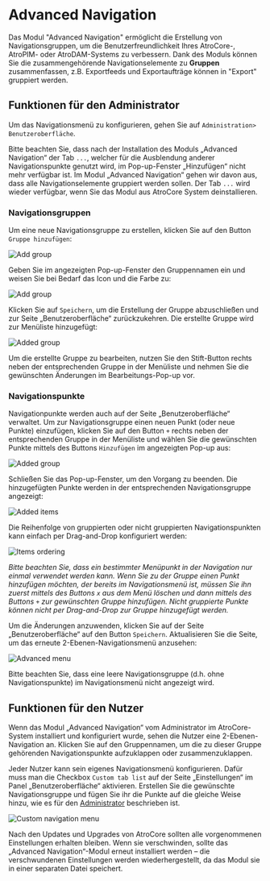 # Advanced Navigation

Das Modul "Advanced Navigation" ermöglicht die Erstellung von Navigationsgruppen, um die Benutzerfreundlichkeit Ihres AtroСore-, AtroPIM- oder AtroDAM-Systems zu verbessern. Dank des Moduls können Sie die zusammengehörende Navigationselemente zu **Gruppen** zusammenfassen, z.B. Exportfeeds und Exportaufträge können in "Export" gruppiert werden.

## Funktionen für den Administrator

Um das Navigationsmenü zu konfigurieren, gehen Sie auf `Administration> Benutzeroberfläche`.

Bitte beachten Sie, dass nach der Installation des Moduls  „Advanced Navigation“  der Tab `...`, welcher für die Ausblendung anderer Navigationspunkte genutzt wird, im Pop-up-Fenster  „Hinzufügen“  nicht mehr verfügbar ist. Im Modul „Advanced Navigation“ gehen wir davon aus, dass alle Navigationselemente gruppiert werden sollen. Der Tab `...` wird wieder verfügbar, wenn Sie das Modul aus AtroCore System deinstallieren.

### Navigationsgruppen

Um eine neue Navigationsgruppe zu erstellen, klicken Sie auf den Button `Gruppe hinzufügen`:

![Add group](../../modules/_assets/advanced-navigation/ui-add-group.jpg)

Geben Sie im angezeigten Pop-up-Fenster den Gruppennamen ein und weisen Sie bei Bedarf das Icon und die Farbe zu:

![Add group](../../modules/_assets/advanced-navigation/add-group-popup.jpg)

Klicken Sie auf `Speichern`, um die Erstellung der Gruppe abzuschließen und zur Seite „Benutzeroberfläche“ zurückzukehren. Die erstellte Gruppe wird zur Menüliste hinzugefügt:

![Added group](../../modules/_assets/advanced-navigation/added-group.jpg)

Um die erstellte Gruppe zu bearbeiten, nutzen Sie den Stift-Button rechts neben der entsprechenden Gruppe in der Menüliste und nehmen Sie die gewünschten Änderungen im Bearbeitungs-Pop-up vor.

### Navigationspunkte

Navigationpunkte werden auch auf der Seite „Benutzeroberfläche“ verwaltet. Um zur Navigationsgruppe einen neuen Punkt (oder neue Punkte) einzufügen, klicken Sie auf den Button `+` rechts neben der entsprechenden Gruppe in der Menüliste und wählen Sie die gewünschten Punkte mittels des Buttons `Hinzufügen` im angezeigten Pop-up aus:

![Added group](../../modules/_assets/advanced-navigation/add-navigation-item.jpg)

Schließen Sie das Pop-up-Fenster, um den Vorgang zu beenden. Die hinzugefügten Punkte werden in der entsprechenden Navigationsgruppe angezeigt:

![Added items](../../modules/_assets/advanced-navigation/added-items.jpg)

Die Reihenfolge von gruppierten oder nicht gruppierten Navigationspunkten kann einfach per Drag-and-Drop konfiguriert werden:

![Items ordering](../../modules/_assets/advanced-navigation/items-ordering.jpg)

*Bitte beachten Sie, dass ein bestimmter Menüpunkt in der Navigation nur einmal verwendet werden kann. Wenn Sie zu der Gruppe einen Punkt hinzufügen möchten, der bereits im Navigationsmenü ist, müssen Sie ihn zuerst mittels des Buttons `x` aus dem Menü löschen und dann mittels des Buttons `+` zur gewünschten Gruppe hinzufügen. Nicht gruppierte Punkte können nicht per Drag-and-Drop zur Gruppe hinzugefügt werden.* 

Um die Änderungen anzuwenden, klicken Sie auf der Seite „Benutzeroberfläche“ auf den Button `Speichern`. Aktualisieren Sie die Seite, um das erneute 2-Ebenen-Navigationsmenü anzusehen:

![Advanced menu](../../modules/_assets/advanced-navigation/advanced-menu.jpg)

Bitte beachten Sie, dass eine leere Navigationsgruppe (d.h. ohne Navigationspunkte) im Navigationsmenü nicht angezeigt wird. 

## Funktionen für den Nutzer

Wenn das Modul „Advanced Navigation“ vom Administrator im AtroCore-System installiert und konfiguriert wurde, sehen die Nutzer eine 2-Ebenen-Navigation an. Klicken Sie auf den Gruppennamen, um die zu dieser Gruppe gehörenden Navigationspunkte aufzuklappen oder zusammenzuklappen.

Jeder Nutzer kann sein eigenes Navigationsmenü konfigurieren. Dafür muss man die Checkbox `Custom tab list` auf der Seite „Einstellungen“  im Panel „Benutzeroberfläche“ aktivieren. Erstellen Sie die gewünschte Navigationsgruppe und fügen Sie ihr die Punkte auf die gleiche Weise hinzu, wie es für den [Administrator](#navigation-groups) beschrieben ist.

![Custom navigation menu](../../modules/_assets/advanced-navigation/custom-navigation-menu-cfg.jpg)

Nach den Updates und Upgrades von AtroCore sollten alle vorgenommenen Einstellungen erhalten bleiben. Wenn sie verschwinden, sollte das  „Advanced Navigation“-Modul erneut installiert werden – die verschwundenen Einstellungen werden wiederhergestellt, da das Modul sie in einer separaten Datei speichert.